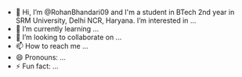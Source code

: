 - 👋 Hi, I’m @RohanBhandari09 and I'm a student in BTech 2nd year in SRM University, Delhi NCR, Haryana. I’m interested in ...
- 🌱 I’m currently learning ...
- 💞️ I’m looking to collaborate on ...
- 📫 How to reach me ...
- 😄 Pronouns: ...
- ⚡ Fun fact: ...

<!---
RohanBhandari09/RohanBhandari09 is a ✨ special ✨ repository because its `README.md` (this file) appears on your GitHub profile.
You can click the Preview link to take a look at your changes.
--->
